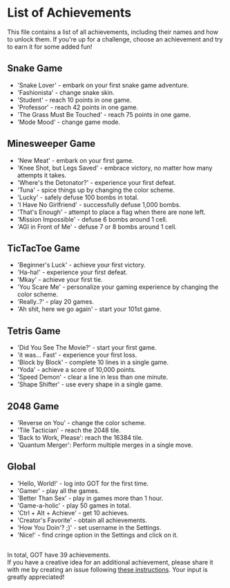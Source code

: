 # List of Achievements

This file contains a list of all achievements, including their names and how to unlock them.
If you're up for a challenge, choose an achievement and try to earn it for some added fun!


## Snake Game

- 'Snake Lover' - embark on your first snake game adventure.
- 'Fashionista' - change snake skin.
- 'Student' - reach 10 points in one game.
- 'Professor' - reach 42 points in one game.
- 'The Grass Must Be Touched' - reach 75 points in one game.
- 'Mode Mood' - change game mode.


## Minesweeper Game

- 'New Meat' - embark on your first game.
- 'Knee Shot, but Legs Saved' - embrace victory, no matter how many attempts it takes.
- 'Where's the Detonator?' - experience your first defeat.
- 'Tuna' - spice things up by changing the color scheme.
- 'Lucky' - safely defuse 100 bombs in total.
- 'I Have No Girlfriend' - successfully defuse 1,000 bombs.
- 'That's Enough' - attempt to place a flag when there are none left.
- 'Mission Impossible' - defuse 6 bombs around 1 cell.
- 'AGI in Front of Me' - defuse 7 or 8 bombs around 1 cell.


## TicTacToe Game

- 'Beginner's Luck' - achieve your first victory.
- 'Ha-ha!' - experience your first defeat.
- 'Mkay' - achieve your first tie.
- 'You Scare Me' - personalize your gaming experience by changing the color scheme.
- 'Really..?' - play 20 games.
- 'Ah shit, here we go again' - start your 101st game.


## Tetris Game

- 'Did You See The Movie?' - start your first game.
- 'it was... Fast' - experience your first loss.
- 'Block by Block' - complete 10 lines in a single game.
- 'Yoda' - achieve a score of 10,000 points.
- 'Speed Demon' - clear a line in less than one minute.
- 'Shape Shifter' - use every shape in a single game.


## 2048 Game

- 'Reverse on You' - change the color scheme.
- 'Tile Tactician' - reach the 2048 tile.
- 'Back to Work, Please': reach the 16384 tile.
- 'Quantum Merger': Perform multiple merges in a single move.


## Global

- 'Hello, World!' - log into GOT for the first time.
- 'Gamer' - play all the games.
- 'Better Than Sex' - play in games more than 1 hour.
- 'Game-a-holic' - play 50 games in total.
- 'Ctrl + Alt + Achieve' - get 10 achieves.
- 'Creator's Favorite' - obtain all achievements.
- 'How You Doin'? ;)' - set username in the Settings.
- 'Nice!' - find cringe option in the Settings and click on it.


##

In total, GOT have 39 achievements.  
If you have a creative idea for an additional achievement, please share it with me by creating an issue following 
[these instructions](https://github.com/zluuba/games-of-terminal/tree/main/docs/issue_reporting_guide.md).
Your input is greatly appreciated!
